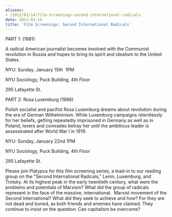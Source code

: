 ```yaml
---
aliases:
- /2012/01/14/film-screenings-second-international-radicals
date: 2012-01-14
title: 'Film Screenings: Second International Radicals'
---
```

PART 1: (1981)

A radical American journalist becomes involved with the Communist revolution in Russia and hopes to bring its spirit and idealism to the United States.

NYU: Sunday, January 15th  1PM

NYU Sociology, Puck Building, 4th Floor

295 Lafayette St.


PART 2: Rosa Luxemburg (1986)

Polish socialist and pacifist Rosa Luxemburg dreams about revolution during the era of German Wilhelminism. While Luxemburg campaigns relentlessly for her beliefs, getting repeatedly imprisoned in Germany as well as in Poland, lovers and comrades betray her until the ambitious leader is assassinated after World War I in 1919.

NYU: Sunday, January 22nd 1PM

NYU Sociology, Puck Building, 4th Floor

295 Lafayette St.

Please join Platypus for this film screening series, a lead-in to our reading group on the "Second International Radicals," Lenin, Luxemburg, and Trotsky. At its highest peak in the early twentieth century, what were the problems and potentials of Marxism? What did the group of radicals represent in the face of the massive, international.  Marxist movement of the Second International? What did they seek to achieve and how? For they are not dead and buried, as both friends and enemies have claimed. They continue to insist on the question: Can capitalism be overcome?
